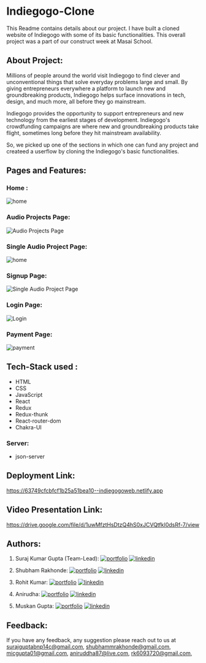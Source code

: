 
# Indiegogo-Clone 
This Readme contains details about our project. I have built a cloned website of Indiegogo with some of its basic functionalities. This overall project was a part of our construct week at Masai School. 

## About Project:

Millions of people around the world visit Indiegogo to find clever and unconventional things that solve everyday problems large and small. By giving entrepreneurs everywhere a platform to launch new and groundbreaking products, Indiegogo helps surface innovations in tech, design, and much more, all before they go mainstream. 

Indiegogo provides the opportunity to support entrepreneurs and new technology from the earliest stages of development. Indiegogo's crowdfunding campaigns are where new and groundbreaking products take flight, sometimes long before they hit mainstream availability. 

So, we picked up one of the sections in which one can fund any project and createed a userflow by cloning the Indiegogo's basic functionalities. 

## Pages and Features: 

### Home : 
![home](https://i.imgur.com/PAJIb2C.png) 

### Audio Projects Page: 
![Audio Projects Page](https://i.imgur.com/U6MVmXV.png) 

### Single Audio Project Page: 
![home](https://i.imgur.com/AUeWQy6.png) 

### Signup Page: 
![Single Audio Project Page](https://i.imgur.com/zMvozsf.png) 

### Login Page: 
![Login](https://i.imgur.com/eEKV9VH.png) 

### Payment Page: 
![payment](https://i.imgur.com/rusMMW2.png) 

## Tech-Stack used : 
- HTML
- CSS 
- JavaScript 
- React
- Redux 
- Redux-thunk 
- React-router-dom
- Chakra-UI 

### Server: 
- json-server 

## Deployment Link: 
https://63749cfcbfcf1b25a51bea10--indiegogoweb.netlify.app

## Video Presentation Link: 
 https://drive.google.com/file/d/1uwMfztHsDtzQ4hS0xJCVQtfkI0dsRf-7/view

## Authors: 

1. Suraj Kumar Gupta (Team-Lead):
[![portfolio](https://img.shields.io/badge/my_portfolio-000?style=for-the-badge&logo=ko-fi&logoColor=white)](https://github.com/Surajbnp)
[![linkedin](https://img.shields.io/badge/linkedin-0A66C2?style=for-the-badge&logo=linkedin&logoColor=white)](https://www.linkedin.com/in/suraj-kumar-gupta-058191222/) 

2. Shubham Rakhonde:
[![portfolio](https://img.shields.io/badge/my_portfolio-000?style=for-the-badge&logo=ko-fi&logoColor=white)](https://github.com/Shubham0442)
[![linkedin](https://img.shields.io/badge/linkedin-0A66C2?style=for-the-badge&logo=linkedin&logoColor=white)](https://www.linkedin.com/in/shubham-rakhonde-102964166/) 

3. Rohit Kumar: 
[![portfolio](https://img.shields.io/badge/my_portfolio-000?style=for-the-badge&logo=ko-fi&logoColor=white)](https://github.com/rk6093720)
[![linkedin](https://img.shields.io/badge/linkedin-0A66C2?style=for-the-badge&logo=linkedin&logoColor=white)](https://www.linkedin.com/in/rohit-kumar-6b1b421a9/) 

4. Anirudha: 
[![portfolio](https://img.shields.io/badge/my_portfolio-000?style=for-the-badge&logo=ko-fi&logoColor=white)](https://github.com/Aniruddha8787)
[![linkedin](https://img.shields.io/badge/linkedin-0A66C2?style=for-the-badge&logo=linkedin&logoColor=white)](https://www.linkedin.com/in/anirudh87/) 

5. Muskan Gupta: 
[![portfolio](https://img.shields.io/badge/my_portfolio-000?style=for-the-badge&logo=ko-fi&logoColor=white)](https://github.com/mayra111)
[![linkedin](https://img.shields.io/badge/linkedin-0A66C2?style=for-the-badge&logo=linkedin&logoColor=white)](https://www.linkedin.com/in/muskan-gupta01/) 

## Feedback: 
If you have any feedback, any suggestion please reach out to us at 
surajguptabnp14c@gmail.com,
shubhammrakhonde@gmail.com, 
micgupta01@gmail.com,
aniruddha87@live.com,
rk6093720@gmail.com,



